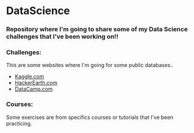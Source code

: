 # DataScience

### Repository where I'm going to share some of my Data Science challenges that I've been working on!!

### Challenges:
This are some websites where I'm going for some public databases..
 - [Kaggle.com](https://www.kaggle.com/)
 - [HackerEarth.com](https://www.hackerearth.com/challenges/)
 - [DataCamp.com](https://www.datacamp.com/)
 
 ### Courses:
 Some exercises are from specifics courses or tutorials that I've been practicing.
